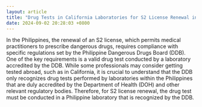 ```yaml
---
layout: article
title: "Drug Tests in California Laboratories for S2 License Renewal in the Philippines"
date: 2024-09-02 20:28:03 +0800
---
```


<p>In the Philippines, the renewal of an S2 license, which permits medical practitioners to prescribe dangerous drugs, requires compliance with specific regulations set by the Philippine Dangerous Drugs Board (DDB). One of the key requirements is a valid drug test conducted by a laboratory accredited by the DDB. While some professionals may consider getting tested abroad, such as in California, it is crucial to understand that the DDB only recognizes drug tests performed by laboratories within the Philippines that are duly accredited by the Department of Health (DOH) and other relevant regulatory bodies. Therefore, for S2 license renewal, the drug test must be conducted in a Philippine laboratory that is recognized by the DDB.</p>